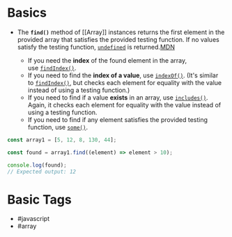 # Basics
- The **`find()`** method of [[Array]] instances returns the first element in the provided array that satisfies the provided testing function. If no values satisfy the testing function, [`undefined`](https://developer.mozilla.org/en-US/docs/Web/JavaScript/Reference/Global_Objects/undefined) is returned.[MDN](https://developer.mozilla.org/en-US/docs/Web/JavaScript/Reference/Global_Objects/Array/find)
	
	- If you need the **index** of the found element in the array, use [`findIndex()`](https://developer.mozilla.org/en-US/docs/Web/JavaScript/Reference/Global_Objects/Array/findIndex).
	- If you need to find the **index of a value**, use [`indexOf()`](https://developer.mozilla.org/en-US/docs/Web/JavaScript/Reference/Global_Objects/Array/indexOf). (It's similar to [`findIndex()`](https://developer.mozilla.org/en-US/docs/Web/JavaScript/Reference/Global_Objects/Array/findIndex), but checks each element for equality with the value instead of using a testing function.)
	- If you need to find if a value **exists** in an array, use [`includes()`](https://developer.mozilla.org/en-US/docs/Web/JavaScript/Reference/Global_Objects/Array/includes). Again, it checks each element for equality with the value instead of using a testing function.
	- If you need to find if any element satisfies the provided testing function, use [`some()`](https://developer.mozilla.org/en-US/docs/Web/JavaScript/Reference/Global_Objects/Array/some). 
```javascript
const array1 = [5, 12, 8, 130, 44];

const found = array1.find((element) => element > 10);

console.log(found);
// Expected output: 12
```
# Basic Tags
- #javascript 
- #array 